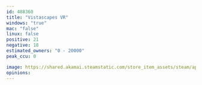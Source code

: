 ```yaml
---
id: 488360
title: "Vistascapes VR"
windows: "true"
mac: "false"
linux: false
positive: 21
negative: 18
estimated_owners: "0 - 20000"
peak_ccu: 0

image: https://shared.akamai.steamstatic.com/store_item_assets/steam/apps/488360/header.jpg?t=1573249270
opinions:
---
```

